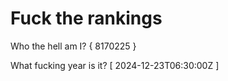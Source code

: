 # Fuck the rankings

Who the hell am I?
{ 8170225 }

What fucking year is it?
[ 2024-12-23T06:30:00Z ]
